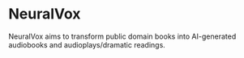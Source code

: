 # NeuralVox

NeuralVox aims to transform public domain books into AI-generated audiobooks and audioplays/dramatic readings.
